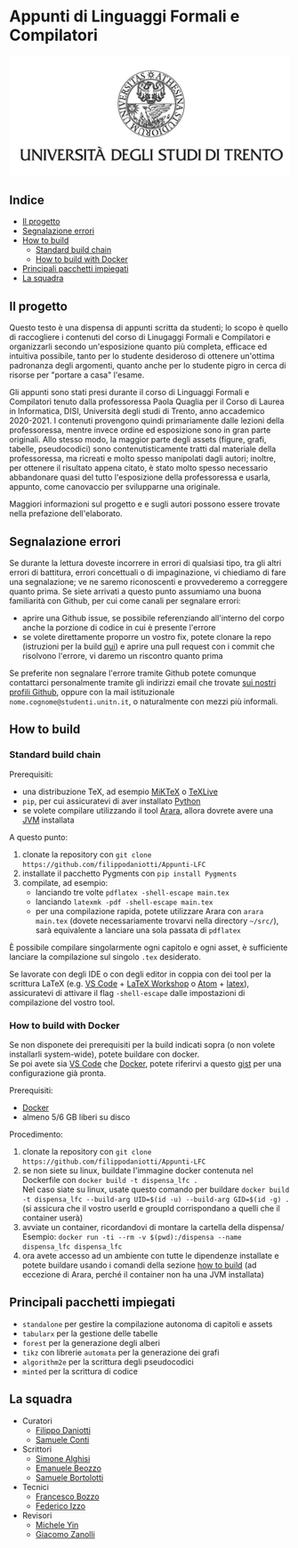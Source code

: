 # Appunti di Linguaggi Formali e Compilatori
![logo](src/chapters/titlepage/images/logo-unitn.png)

## Indice
  - [Il progetto](#il-progetto)
  - [Segnalazione errori](#segnalazione-errori)
  - [How to build](#how-to-build)
    - [Standard build chain](#standard-build-chain)
    - [How to build with Docker](#how-to-build-with-docker)
  - [Principali pacchetti impiegati](#principali-pacchetti-impiegati)
  - [La squadra](#la-squadra)

## Il progetto
Questo testo è una dispensa di appunti scritta da studenti; lo scopo è quello di raccogliere i contenuti del corso di Linugaggi Formali e Compilatori e organizzarli secondo un'esposizione quanto più completa, efficace ed intuitiva possibile, tanto per lo studente desideroso di ottenere un'ottima padronanza degli argomenti, quanto anche per lo studente pigro in cerca di risorse per "portare a casa" l'esame.

Gli appunti sono stati presi durante il corso di Linguaggi Formali e Compilatori tenuto dalla professoressa Paola Quaglia per il Corso di Laurea in Informatica, DISI, Università degli studi di Trento, anno accademico 2020-2021. I contenuti provengono quindi primariamente dalle lezioni della professoressa, mentre invece ordine ed esposizione sono in gran parte originali. Allo stesso modo, la maggior parte degli assets (figure, grafi, tabelle, pseudocodici) sono contenutisticamente tratti dal materiale della professoressa, ma ricreati e molto spesso manipolati dagli autori; inoltre, per ottenere il risultato appena citato, è stato molto spesso necessario abbandonare quasi del tutto l'esposizione della professoressa e usarla, appunto, come canovaccio per svilupparne una originale.

Maggiori informazioni sul progetto e e sugli autori possono essere trovate nella prefazione dell'elaborato.

## Segnalazione errori
Se durante la lettura doveste incorrere in errori di qualsiasi tipo, tra gli altri errori di battitura, errori concettuali o di impaginazione, vi chiediamo di fare una segnalazione; ve ne saremo riconoscenti e provvederemo a correggere quanto prima. Se siete arrivati a questo punto assumiamo una buona familiarità con Github, per cui come canali per segnalare errori:
- aprire una Github issue, se possibile referenziando all'interno del corpo anche la porzione di codice in cui è presente l'errore
- se volete direttamente proporre un vostro fix, potete clonare la repo (istruzioni per la build [qui](#how-to-build)) e aprire una pull request con i commit che risolvono l'errore, vi daremo un riscontro quanto prima

Se preferite non segnalare l'errore tramite Github potete comunque contattarci personalmente tramite gli indirizzi email che trovate [sui nostri profili Github](#la-squadra), oppure con la mail istituzionale `nome.cognome@studenti.unitn.it`, o naturalmente con mezzi più informali. 

## How to build
### Standard build chain
Prerequisiti:

- una distribuzione TeX, ad esempio [MiKTeX](https://miktex.org/) o [TeXLive](http://tug.org/texlive/)
- `pip`, per cui assicuratevi di aver installato [Python](https://www.python.org/)
- se volete compilare utilizzando il tool [Arara](https://gitlab.com/islandoftex/arara/), allora dovrete avere una [JVM](https://www.java.com/) installata

A questo punto:

1. clonate la repository con `git clone https://github.com/filippodaniotti/Appunti-LFC`
2. installate il pacchetto Pygments con `pip install Pygments`
3. compilate, ad esempio:
   - lanciando tre volte `pdflatex -shell-escape main.tex`
   - lanciando `latexmk -pdf -shell-escape main.tex`
   - per una compilazione rapida, potete utilizzare Arara con `arara main.tex` (dovete necessariamente trovarvi nella directory `~/src/`), sarà equivalente a lanciare una sola passata di `pdflatex`

È possibile compilare singolarmente ogni capitolo e ogni asset, è sufficiente lanciare la compilazione sul singolo `.tex` desiderato.

Se lavorate con degli IDE o con degli editor in coppia con dei tool per la scrittura LaTeX (e.g. [VS Code](https://code.visualstudio.com) + [LaTeX Workshop](https://marketplace.visualstudio.com/items?itemName=James-Yu.latex-workshop) o [Atom](https://atom.io) + [latex](https://atom.io/packages/latex)), assicuratevi di attivare il flag `-shell-escape` dalle impostazioni di compilazione del vostro tool.

### How to build with Docker
Se non disponete dei prerequisiti per la build indicati sopra (o non volete installarli system-wide), potete
buildare con docker.  
Se poi avete sia [VS Code](https://code.visualstudio.com) che [Docker](https://www.docker.com/), potete riferirvi a questo [gist](https://gist.github.com/civts/234f4e7be7d13df676937996f4d4f45c) per una configurazione già pronta.

Prerequisiti:

- [Docker](https://www.docker.com/)
- almeno 5/6 GB liberi su disco

Procedimento:

1. clonate la repository con `git clone https://github.com/filippodaniotti/Appunti-LFC`
2. se non siete su linux, buildate l'immagine docker contenuta nel Dockerfile con `docker build -t dispensa_lfc .`  
   Nel caso siate su linux, usate questo comando per buildare `docker build -t dispensa_lfc --build-arg UID=$(id -u) --build-arg GID=$(id -g) .` (si assicura che il vostro userId e groupId corrispondano a quelli che il container userà)
3. avviate un container, ricordandovi di montare la cartella della dispensa/
Esempio: `docker run -ti --rm -v $(pwd):/dispensa --name dispensa_lfc dispensa_lfc`
4. ora avete accesso ad un ambiente con tutte le dipendenze installate e potete buildare usando i comandi della sezione [how to build](#How-to-build) (ad eccezione di Arara, perché il container non ha una JVM installata)

## Principali pacchetti impiegati
- `standalone` per gestire la compilazione autonoma di capitoli e assets
- `tabularx` per la gestione delle tabelle
- `forest` per la generazione degli alberi
- `tikz` con librerie `automata` per la generazione dei grafi
- `algorithm2e` per la scrittura degli pseudocodici
- `minted` per la scrittura di codice

## La squadra
- Curatori
  - [Filippo Daniotti](https://github.com/filippodaniotti)
  - [Samuele Conti](https://github.com/samaretas)
- Scrittori
  - [Simone Alghisi](https://github.com/Simone-Alghisi)
  - [Emanuele Beozzo](https://github.com/emanuelebeozzo)
  - [Samuele Bortolotti](https://github.com/samuelebortolotti)
- Tecnici
  - [Francesco Bozzo](https://github.com/FrancescoBozzo)
  - [Federico Izzo](https://github.com/fedeizzo)
- Revisori
  - [Michele Yin](https://github.com/BigEmperor26)
  - [Giacomo Zanolli](https://github.com/civts)
